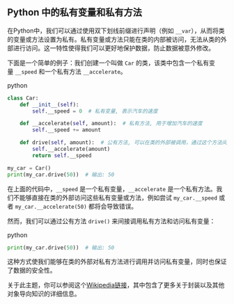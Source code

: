 ## Python 中的私有变量和私有方法

  

在Python中，我们可以通过使用双下划线前缀进行声明（例如 `__var`），从而将类的变量或方法设置为私有。私有变量或方法只能在类的内部被访问，无法从类的外部进行访问。这一特性使得我们可以更好地保护数据，防止数据被意外修改。

  

下面是一个简单的例子：我们创建一个叫做 `Car` 的类，该类中包含一个私有变量 `__speed` 和一个私有方法 `__accelerate`。

  

python

``` python
class Car: 
    def __init__(self):
        self.__speed = 0  # 私有变量, 表示汽车的速度

    def __accelerate(self, amount):  # 私有方法, 用于增加汽车的速度
        self.__speed += amount

    def drive(self, amount):  # 公有方法, 可以在类的外部被调用，通过这个方法间接调用私有方法
        self.__accelerate(amount)
        return self.__speed

my_car = Car()
print(my_car.drive(50))  # 输出: 50
```

  

在上面的代码中，`__speed` 是一个私有变量，`__accelerate` 是一个私有方法。我们不能够直接在类的外部访问这些私有变量或方法，例如尝试 `my_car.__speed` 或者 `my_car.__accelerate(50)` 都将会导致错误。

  

然而，我们可以通过公有方法 `drive()` 来间接调用私有方法和访问私有变量：

  

python

``` python
print(my_car.drive(50))  # 输出: 50
```

  

这种方式使我们能够在类的外部对私有方法进行调用并访问私有变量，同时也保证了数据的安全性。

  

关于此主题，你可以参阅这个[Wikipedia链接](https://zh.wikipedia.org/wiki/%E5%B0%81%E8%A3%9D_%28%E7%89%A9%E4%BB%B6%E5%B0%8E%E5%90%91%E7%A8%8B%E5%BC%8F%E8%A8%AD%E8%A8%88%29)，其中包含了更多关于封装以及其他对象导向知识的详细信息。